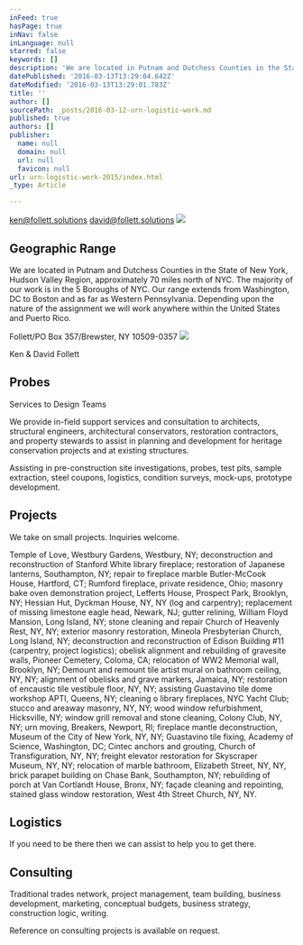 ```yaml
---
inFeed: true
hasPage: true
inNav: false
inLanguage: null
starred: false
keywords: []
description: 'We are located in Putnam and Dutchess Counties in the State of New York, Hudson Valley Region, approximately 70 miles north of NYC. The majority of our work is in the 5 Boroughs of NYC. Our range extends from Washington, DC to Boston and as far as Western Pennsylvania. Depending upon the nature of the assignment we will work anywhere within the United States and Puerto Rico.'
datePublished: '2016-03-13T13:29:04.642Z'
dateModified: '2016-03-13T13:29:01.783Z'
title: ''
author: []
sourcePath: _posts/2016-03-12-urn-logistic-work.md
published: true
authors: []
publisher:
  name: null
  domain: null
  url: null
  favicon: null
url: urn-logistic-work-2015/index.html
_type: Article

---
```

ken@follett.solutions    david@follett.solutions
![](https://the-grid-user-content.s3-us-west-2.amazonaws.com/5adf5743-6a92-4179-b6c3-30cfd2b5d63b.jpg)

## Geographic Range

We are located in Putnam and Dutchess Counties in the State of New York, Hudson Valley Region, approximately 70 miles north of NYC. The majority of our work is in the 5 Boroughs of NYC. Our range extends from Washington, DC to Boston and as far as Western Pennsylvania. Depending upon the nature of the assignment we will work anywhere within the United States and Puerto Rico.

Follett/PO Box 357/Brewster, NY 10509-0357
![](https://the-grid-user-content.s3-us-west-2.amazonaws.com/e288d5b4-f2c1-420b-88e3-e68a364f6b22.jpg)

Ken & David Follett

## Probes

Services to Design Teams

We provide in-field support services and consultation to architects, structural engineers, architectural conservators, restoration contractors, and property stewards to assist in planning and development for heritage conservation projects and at existing structures.

Assisting in pre-construction site investigations, probes, test pits, sample extraction, steel coupons, logistics, condition surveys, mock-ups, prototype development.

## Projects

We take on small projects. Inquiries welcome.

Temple of Love, Westbury Gardens, Westbury, NY; deconstruction and reconstruction of Stanford White library fireplace; restoration of Japanese lanterns, Southampton, NY; repair to fireplace marble Butler-McCook House, Hartford, CT; Rumford fireplace, private residence, Ohio; masonry bake oven demonstration project, Lefferts House, Prospect Park, Brooklyn, NY; Hessian Hut, Dyckman House, NY, NY (log and carpentry); replacement of missing limestone eagle head, Newark, NJ; gutter relining, William Floyd Mansion, Long Island, NY; stone cleaning and repair Church of Heavenly Rest, NY, NY; exterior masonry restoration, Mineola Presbyterian Church, Long Island, NY; deconstruction and reconstruction of Edison Building \#11 (carpentry, project logistics); obelisk alignment and rebuilding of gravesite walls, Pioneer Cemetery, Coloma, CA; relocation of WW2 Memorial wall, Brooklyn, NY; Demount and remount tile artist mural on bathroom ceiling, NY, NY; alignment of obelisks and grave markers, Jamaica, NY; restoration of encaustic tile vestibule floor, NY, NY; assisting Guastavino tile dome workshop APTI, Queens, NY; cleaning o library fireplaces, NYC Yacht Club; stucco and areaway masonry, NY, NY; wood window refurbishment, Hicksville, NY; window grill removal and stone cleaning, Colony Club, NY, NY; urn moving, Breakers, Newport, RI; fireplace mantle deconstruction, Museum of the City of New York, NY, NY; Guastavino tile fixing, Academy of Science, Washington, DC; Cintec anchors and grouting, Church of Transfiguration, NY, NY; freight elevator restoration for Skyscraper Museum, NY, NY; relocation of marble bathroom, Elizabeth Street, NY, NY, brick parapet building on Chase Bank, Southampton, NY; rebuilding of porch at Van Cortlandt House, Bronx, NY; façade cleaning and repointing, stained glass window restoration, West 4th Street Church, NY, NY.

## Logistics

If you need to be there then we can assist to help you to get there.

## Consulting

Traditional trades network, project management, team building, business development, marketing, conceptual budgets, business strategy, construction logic, writing.

Reference on consulting projects is available on request.